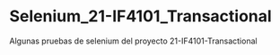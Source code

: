 # Selenium_21-IF4101_Transactional

Algunas pruebas de selenium del proyecto 21-IF4101-Transactional
